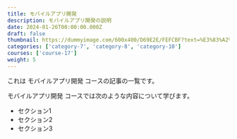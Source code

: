```yaml
---
title: モバイルアプリ開発
description: モバイルアプリ開発の説明
date: 2024-01-26T00:00:00.000Z
draft: false
thumbnail: https://dummyimage.com/600x400/D69E2E/FEFCBF?text=%E3%83%A2%E3%83%90%E3%82%A4%E3%83%AB%E3%82%A2%E3%83%97%E3%83%AA%E9%96%8B%E7%99%BA
categories: ['category-7', 'category-8', 'category-10']
courses: ['course-17']
weight: 5
---
```


これは モバイルアプリ開発 コースの記事の一覧です。

  モバイルアプリ開発 コースでは次のような内容について学びます。

  - セクション1
  - セクション2
  - セクション3